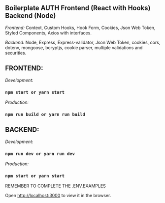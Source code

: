 ## Boilerplate AUTH Frontend (React with Hooks) Backend (Node)

*Frontend:* Context, Custom Hooks, Hook Form, Cookies, Json Web Token, Styled Components, Axios with interfaces.

*Backend:* Node, Express, Express-validator, Json Web Token, cookies, cors, dotenv, mongoose, bcryptjs, cookie parser, multiple validations and securities.

## FRONTEND:
*Development:*
### `npm start or yarn start`
*Production:*
### `npm run build or yarn run build`

## BACKEND:
*Development:*
### `npm run dev or yarn run dev`
*Production:*
### `npm start or yarn start`

REMEMBER TO COMPLETE THE .ENV.EXAMPLES

Open [http://localhost:3000](http://localhost:3000) to view it in the browser.

